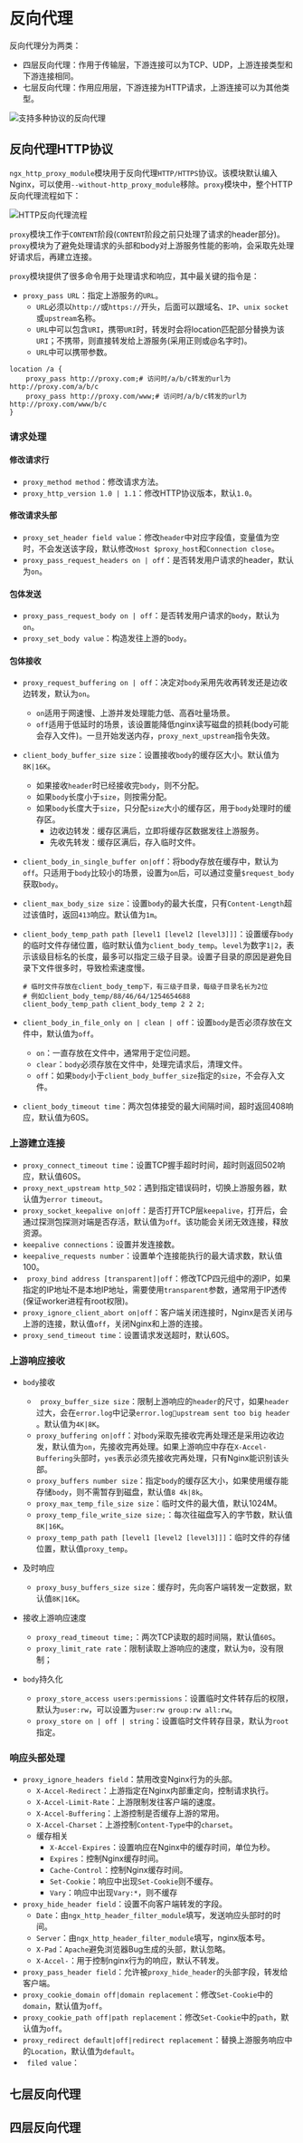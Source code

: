 # 反向代理

反向代理分为两类：

- 四层反向代理：作用于传输层，下游连接可以为TCP、UDP，上游连接类型和下游连接相同。
- 七层反向代理：作用应用层，下游连接为HTTP请求，上游连接可以为其他类型。

![支持多种协议的反向代理]()

## 反向代理HTTP协议

`ngx_http_proxy_module`模块用于反向代理`HTTP/HTTPS`协议。该模块默认编入Nginx，可以使用`--without-http_proxy_module`移除。`proxy`模块中，整个HTTP反向代理流程如下：

![HTTP反向代理流程]()

`proxy`模块工作于`CONTENT`阶段(`CONTENT`阶段之前只处理了请求的header部分)。`proxy`模块为了避免处理请求的头部和body对上游服务性能的影响，会采取先处理好请求后，再建立连接。

`proxy`模块提供了很多命令用于处理请求和响应，其中最关键的指令是：

- `proxy_pass URL`：指定上游服务的`URL`。
  - `URL`必须以`http://`或`https://`开头，后面可以跟域名、`IP`、`unix socket`或`upstream`名称。
  - `URL`中可以包含`URI`，携带`URI`时，转发时会将location匹配部分替换为该`URI`；不携带，则直接转发给上游服务(采用正则或@名字时)。
  - `URL`中可以携带参数。

```nginx
location /a {
	proxy_pass http://proxy.com;# 访问时/a/b/c转发的url为http://proxy.com/a/b/c
    proxy_pass http://proxy.com/www;# 访问时/a/b/c转发的url为http://proxy.com/www/b/c
}
```

### 请求处理

#### 修改请求行

- `proxy_method method`：修改请求方法。
- `proxy_http_version 1.0 | 1.1`：修改HTTP协议版本，默认`1.0`。

#### 修改请求头部

- `proxy_set_header field value`：修改`header`中对应字段值，变量值为空时，不会发送该字段，默认修改`Host $proxy_host`和`Connection close`。
- `proxy_pass_request_headers on | off`：是否转发用户请求的header，默认为`on`。

#### 包体发送

- `proxy_pass_request_body on | off`：是否转发用户请求的`body`，默认为`on`。
- `proxy_set_body value`：构造发往上游的`body`。

#### 包体接收

- `proxy_request_buffering on | off`：决定对`body`采用先收再转发还是边收边转发，默认为`on`。

  - `on`适用于网速慢、上游并发处理能力低、高吞吐量场景。
  - `off`适用于低延时的场景，该设置能降低nginx读写磁盘的损耗(body可能会存入文件)。一旦开始发送内存，`proxy_next_upstream`指令失效。

- `client_body_buffer_size size`：设置接收`body`的缓存区大小。默认值为`8K|16K`。

  - 如果接收`header`时已经接收完`body`，则不分配。
  - 如果`body`长度小于`size`，则按需分配。
  - 如果`body`长度大于`size`，只分配`size`大小的缓存区，用于`body`处理时的缓存区。
    - 边收边转发：缓存区满后，立即将缓存区数据发往上游服务。
    - 先收先转发：缓存区满后，存入临时文件。

- `client_body_in_single_buffer on|off`：将body存放在缓存中，默认为`off`。只适用于`body`比较小的场景，设置为`on`后，可以通过变量`$request_body`获取`body`。

- `client_max_body_size size`：设置`body`的最大长度，只有`Content-Length`超过该值时，返回`413`响应。默认值为`1m`。

- `client_body_temp_path path [level1 [level2 [level3]]]`：设置缓存`body`的临时文件存储位置，临时默认值为`client_body_temp`。`level`为数字`1|2`，表示该级目标名的长度，最多可以指定三级子目录。设置子目录的原因是避免目录下文件很多时，导致检索速度慢。

  ```nginx
  # 临时文件存放在client_body_temp下，有三级子目录，每级子目录名长为2位
  # 例如client_body_temp/88/46/64/1254654688
  client_body_temp_path client_body_temp 2 2 2;
  ```

- `client_body_in_file_only on | clean | off`：设置`body`是否必须存放在文件中，默认值为`off`。

  - `on`：一直存放在文件中，通常用于定位问题。
  - `clear`：`body`必须存放在文件中，处理完请求后，清理文件。
  - `off`：如果`body`小于`client_body_buffer_size`指定的`size`，不会存入文件。

- `client_body_timeout time`：两次包体接受的最大间隔时间，超时返回408响应，默认值为60S。

### 上游建立连接

- `proxy_connect_timeout time`：设置TCP握手超时时间，超时则返回502响应，默认值60S。
- `proxy_next_upstream http_502`：遇到指定错误码时，切换上游服务器，默认值为`error timeout`。
- `proxy_socket_keepalive on|off`：是否打开TCP层`keepalive`，打开后，会通过探测包探测对端是否存活，默认值为`off`。该功能会关闭无效连接，释放资源。
- `keepalive connections`：设置并发连接数。
- `keepalive_requests number`：设置单个连接能执行的最大请求数，默认值100。
- ` proxy_bind address [transparent]|off`：修改TCP四元组中的源IP，如果指定的IP地址不是本地IP地址，需要使用`transparent`参数，通常用于IP透传(保证worker进程有root权限)。
- `proxy_ignore_client_abort on|off`：客户端关闭连接时，Nginx是否关闭与上游的连接，默认值`off`，关闭Nginx和上游的连接。
- `proxy_send_timeout time`：设置请求发送超时，默认60S。

### 上游响应接收

- `body`接收
  - ` proxy_buffer_size size`：限制上游响应的`header`的尺寸，如果`header`过大，会在`error.log`中记录`error.logupstream sent too big header `。默认值为`4K|8K`。
  - `proxy_buffering on|off`：对`body`采取先接收完再处理还是采用边收边发，默认值为`on`，先接收完再处理。如果上游响应中存在`X-Accel-Buffering`头部时，`yes`表示必须先接收完再处理，只有Nginx能识别该头部。
  - `proxy_buffers number size`：指定`body`的缓存区大小，如果使用缓存能存储`body`，则不需暂存到磁盘，默认值`8 4k|8k`。
  - `proxy_max_temp_file_size size`：临时文件的最大值，默认1024M。
  - `proxy_temp_file_write_size size;`：每次往磁盘写入的字节数，默认值`8K|16K`。
  - `proxy_temp_path path [level1 [level2 [level3]]]`：临时文件的存储位置，默认值`proxy_temp`。
- 及时响应
  - `proxy_busy_buffers_size size`：缓存时，先向客户端转发一定数据，默认值`8K|16K`。
- 接收上游响应速度
  - `proxy_read_timeout time;`：两次TCP读取的超时间隔，默认值`60S`。
  - `proxy_limit_rate rate`：限制读取上游响应的速度，默认为`0`，没有限制；

- `body`持久化
  - `proxy_store_access users:permissions`：设置临时文件转存后的权限，默认为`user:rw`，可以设置为`user:rw group:rw all:rw`。
  - `proxy_store on | off | string`：设置临时文件转存目录，默认为`root`指定。

### 响应头部处理

- `proxy_ignore_headers field`：禁用改变Nginx行为的头部。
  - `X-Accel-Redirect`：上游指定在Nginx内部重定向，控制请求执行。
  - `X-Accel-Limit-Rate`：上游限制发往客户端的速度。
  - `X-Accel-Buffering`：上游控制是否缓存上游的常用。
  - `X-Accel-Charset`：上游控制`Content-Type`中的`charset`。
  - 缓存相关
    - `X-Accel-Expires`：设置响应在Nginx中的缓存时间，单位为秒。
    - `Expires`：控制Nginx缓存时间。
    - `Cache-Control`：控制Nginx缓存时间。
    - `Set-Cookie`：响应中出现`Set-Cookie`则不缓存。
    - `Vary`：响应中出现`Vary:*`，则不缓存
- `proxy_hide_header field`：设置不向客户端转发的字段。
  - `Date`：由`ngx_http_header_filter_module`填写，发送响应头部时的时间。
  - `Server`：由`ngx_http_header_filter_module`填写，nginx版本号。
  - `X-Pad`：`Apache`避免浏览器Bug生成的头部，默认忽略。
  - `X-Accel-`：用于控制nginx行为的响应，默认不转发。
- `proxy_pass_header field`：允许被`proxy_hide_header`的头部字段，转发给客户端。
- `proxy_cookie_domain off|domain replacement`：修改`Set-Cookie`中的`domain`，默认值为`off`。
- `proxy_cookie_path off|path replacement`：修改`Set-Cookie`中的`path`，默认值为`off`。
- `proxy_redirect default|off|redirect replacement`：替换上游服务响应中的`Location`，默认值为`default`。
- ` filed value`：

## 七层反向代理

## 四层反向代理
